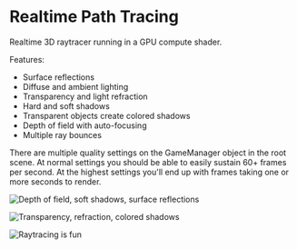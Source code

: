 # Realtime Path Tracing
Realtime 3D raytracer running in a GPU compute shader.

Features:
* Surface reflections
* Diffuse and ambient lighting
* Transparency and light refraction
* Hard and soft shadows
* Transparent objects create colored shadows
* Depth of field with auto-focusing
* Multiple ray bounces

There are multiple quality settings on the GameManager object in the root scene. At normal settings you should be able to easily sustain 60+ frames per second. At the highest settings you'll end up with frames taking one or more seconds to render.

![Depth of field, soft shadows, surface reflections](https://imgur.com/ZR4qbcz.jpg)

![Transparency, refraction, colored shadows](https://i.imgur.com/vJXKV0J.png)

![Raytracing is fun](https://imgur.com/rXc3fBq.jpg)
